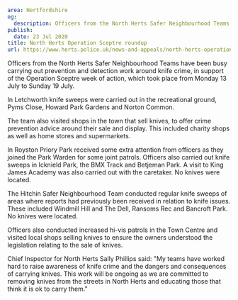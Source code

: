 ```yaml
area: Hertfordshire
og:
  description: Officers from the North Herts Safer Neighbourhood Teams have been busy carrying out prevention and detection work around knife crime, in support of the Operation Sceptre week of action, which took place from Monday 13 July to Sunday 19 July.
publish:
  date: 23 Jul 2020
title: North Herts Operation Sceptre roundup
url: https://www.herts.police.uk/news-and-appeals/north-herts-operation-sceptre-roundup-0395g
```

Officers from the North Herts Safer Neighbourhood Teams have been busy carrying out prevention and detection work around knife crime, in support of the Operation Sceptre week of action, which took place from Monday 13 July to Sunday 19 July.

In Letchworth knife sweeps were carried out in the recreational ground, Pyms Close, Howard Park Gardens and Norton Common.

The team also visited shops in the town that sell knives, to offer crime prevention advice around their sale and display. This included charity shops as well as home stores and supermarkets.

In Royston Priory Park received some extra attention from officers as they joined the Park Warden for some joint patrols. Officers also carried out knife sweeps in Icknield Park, the BMX Track and Betjeman Park. A visit to King James Academy was also carried out with the caretaker. No knives were located.

The Hitchin Safer Neighbourhood Team conducted regular knife sweeps of areas where reports had previously been received in relation to knife issues. These included Windmill Hill and The Dell, Ransoms Rec and Bancroft Park. No knives were located.

Officers also conducted increased hi-vis patrols in the Town Centre and visited local shops selling knives to ensure the owners understood the legislation relating to the sale of knives.

Chief Inspector for North Herts Sally Phillips said: "My teams have worked hard to raise awareness of knife crime and the dangers and consequences of carrying knives. This work will be ongoing as we are committed to removing knives from the streets in North Herts and educating those that think it is ok to carry them."
